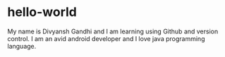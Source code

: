 # hello-world
My name is Divyansh Gandhi and I am learning using Github and version control.
I am an avid android developer and I love java programming language.
